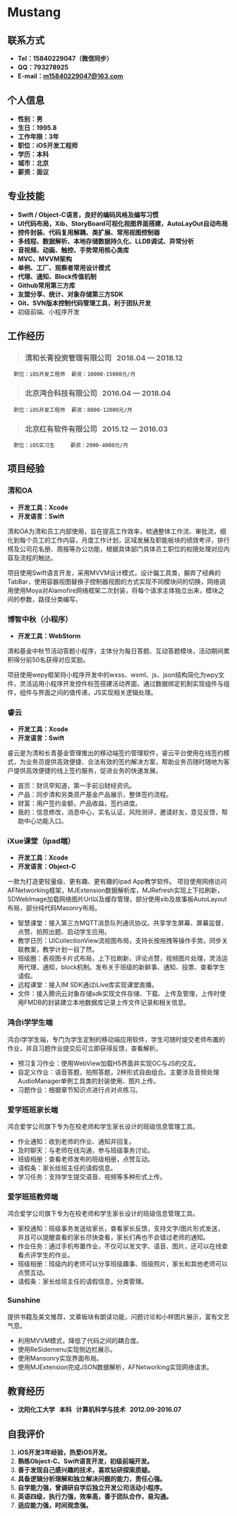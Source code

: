 # Mustang

## 联系方式
* **Tel：15840229047（微信同步）**
* **QQ：793278925**
* **E-mail：m15840229047@163.com**

## 个人信息
* **性别：男**
* **生日：1995.8**
* **工作年限：3年**
* **职位：iOS开发工程师**
* **学历：本科**
* **城市：北京**
* **薪资：面议**

## 专业技能
* **Swift / Object-C语言，良好的编码风格及编写习惯**
* **UI代码布局，Xib、StoryBoard可视化视图界面搭建，AutoLayOut自动布局**
* **控件封装、代码复用解耦、类扩展、常用视图控制器**
* **多线程、数据解析、本地存储数据持久化、LLDB调试、异常分析**
* **音视频、动画、触控、手势常用核心类库**
* **MVC、MVVM架构**
* **单例、工厂、观察者常用设计模式**
* **代理、通知、Block传值机制**
* **Github常用第三方库**
* **友盟分享、统计、对象存储第三方SDK**
* **Git、SVN版本控制代码管理工具，利于团队开发**
* 初级前端、小程序开发   



## 工作经历 
>### 清和长青投资管理有限公司 &nbsp; 2018.04 — 2018.12 

      职位：iOS开发工程师  薪资：10000-15000元/月

>### 北京鸿合科技有限公司 &nbsp; 2016.04 — 2018.04

      职位：iOS开发工程师  薪资：8000-12000元/月

>### 北京红有软件有限公司 &nbsp; 2015.12 — 2016.03

      职位：iOS实习生     薪资：2000-4000元/月


## 项目经验
### 清和OA
* **开发工具：Xcode**
* **开发语言：Swift**

清和OA为清和员工内部使用，旨在提高工作效率，梳通整体工作流、审批流，细化到每个员工的工作内容，月度工作计划，区域发展及职能板块的绩效考评，排行榜及公司花名册、周报等办公功能，根据具体部门具体员工职位的权限处理对应内容及流程的触达。

项目使用Swift语言开发，采用MVVM设计模式，设计偏工具类，摒弃了经典的TabBar，使用容器视图替换子控制器视图的方式实现不同模块间的切换，网络调用使用Moya对Alamofire网络框架二次封装，将每个请求主体独立出来，模块之间的参数，路径分类编写。

### 博智中秋（小程序）
* **开发工具：WebStorm**

清和基金中秋节活动答题小程序，主体分为每日答题、互动答题模块，活动期间累积得分前50名获得对应奖励。

项目使用wepy框架将小程序开发中的wxss、wxml、js、json结构简化为wpy文件，灵活运用小程序开发控件标签搭建活动界面，通过数据绑定机制实现组件与组件，组件与界面之间的值传递，JS实现相关逻辑处理。

### 睿云
* **开发工具：Xcode**
* **开发语言：Swift**

睿云是为清和长青基金管理推出的移动端签约管理软件，睿云平台使用在线签约模式，为业务员提供高效便捷、合法有效的签约解决方案，帮助业务员随时随地为客户提供高效便捷的线上签约服务，促进业务的快速发展。 

- 首页：财讯早知道，第一手前沿财经资讯。
- 产品：同步清和另类资产基金产品展示，整体签约流程。
- 财富：用户签约金额，产品收益，签约进度。
- 我的：信息修改，消息中心，实名认证，风险测评，邀请好友，意见反馈，帮助中心功能入口。

### iXue课堂（ipad端）
* **开发工具：Xcode**
* **开发语言：Object-C**

一款为打造更轻量级、更有趣、更有趣的ipad App教学软件。
项目使用网络访问AFNetworking框架，MJExtension数据解析库，MJRefresh实现上下拉刷新，SDWebImage加载网络图片Url以及缓存管理，部分使用xib及故事板AutoLayout布局，部分纯代码Masonry布局。

- 智慧课堂：接入第三方MQTT消息队列通讯协议。共享学生屏幕、屏幕监督、点赞、拍照出题、启动学生应用。
- 教学日历：UICollectionView流视图布局，支持长按拖拽等操作手势。同步关联教案，教学计划一目了然。
- 班级圈：表视图卡片式布局，上下拉刷新，评论点赞，视频图片处理，灵活运用代理，通知，block机制。发布关于班级的新鲜事、通知、投票、查看学生请假。
- 远程课堂：接入IM SDK通过iLive库实现课堂直播。
- 文件：接入腾讯云对象存储sdk实现文件存储、下载、上传及管理，上传时使用FMDB的封装建立本地数据库记录上传文件记录和相关信息。

### 鸿合i学学生端
鸿合i学学生端，专门为学生定制的移动端应用软件，学生可随时提交老师布置的作业，并且习题作业提交后可立即获得反馈，查看解析。

- 预习复习作业：使用WebView加载H5界面并实现OC与JS的交互。
- 自定义作业：语音答题，拍照答题，2种形式自由组合。主要涉及音频处理AudioManager单例工具类的封装使用、图片上传。
- 习题作业：根据章节知识点进行点对点练习。

### 爱学班班家长端
鸿合爱学公司旗下专为在校老师和学生家长设计的班级信息管理工具。

- 作业通知：收到老师的作业、通知并回复。
- 及时聊天：与老师在线沟通，参与班级事务讨论。
- 班级相册：查看老师发布的班级相册，点赞互动。
- 请假条：家长给班主任的请假信息。
- 学习任务：支持学生提交语音、视频等多种形式上传。

### 爱学班班教师端
鸿合爱学公司旗下专为在校老师和学生家长设计的班级信息管理工具。

- 家校通知：班级事务发送给家长，查看家长反馈，支持文字/图片形式发送，并且可以提醒查看的家长尽快查看，家长们再也不会错过老师的通知。
- 作业任务：通过手机布置作业，不仅可以发文字、语音、图片，还可以在线查看点评学生的作业。
- 班级相册：班级内的老师可以分享班级趣事、班级照片，家长和其他老师可以点赞互动。
- 请假条：家长给班主任的请假信息，分类管理。

### Sunshine
提供书籍及美文推荐，文章板块有朗读功能，问题讨论和小样图片展示，富有文艺气息。

- 利用MVVM模式，降低了代码之间的耦合度。
- 使用ReSidemenu实现侧边栏展示。
- 使用Mansonry实现界面布局。
- 使用MJExtension完成JSON数据解析，AFNetworking实现网络请求。

## 教育经历
* **沈阳化工大学 &nbsp; 本科 &nbsp; 计算机科学与技术 &nbsp;  2012.09-2016.07**

## 自我评价
1. **iOS开发3年经验，热爱iOS开发。**
2. **熟练Object-C、Swift语言开发，初级前端开发。**
3. **善于发现自己感兴趣的技术，喜欢钻研探索质疑。**
4. **具备逻辑分析理解和独立解决问题的能力，责任心强。**
5. **自学能力强，曾调研自学后独立开发公司活动小程序。**
6. **英语四级，执行力强，效率高，善于团队合作，易沟通。**
7. **适应能力强，时间观念强。**
